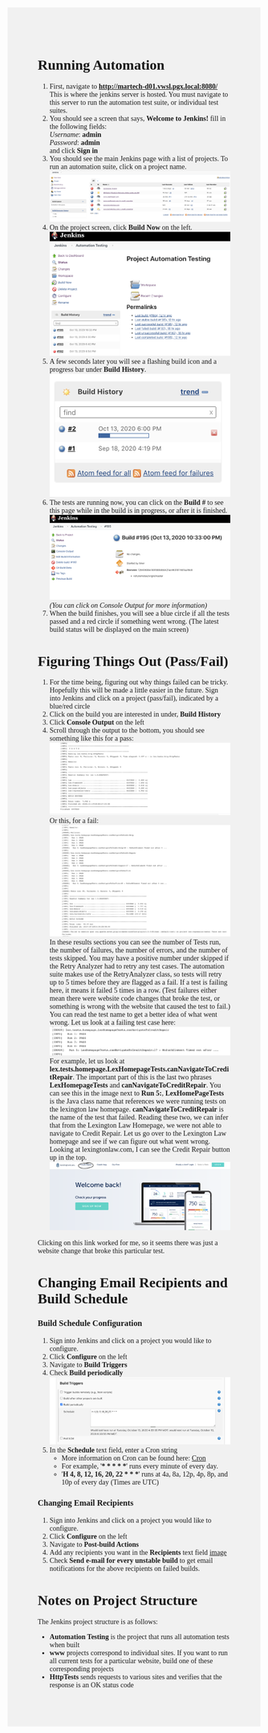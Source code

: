 <div style="background-color:rgba(0, 0, 0, 0.0470588); vertical-align: middle; padding:60px; font-family: univers">

# Running Automation

1. First, navigate to **http://martech-d01.vwsl.pgx.local:8080/** This is where the jenkins server is hosted. You must navigate to this server to run the automation test suite, or individual test suites.
2. You should see a screen that says, **Welcome to Jenkins!** fill in the following fields:\
   *Username*: **admin**\
   *Password*: **admin**\
   and click **Sign in**
3. You should see the main Jenkins page with a list of projects. To run an automation suite, click on a project name. ![image](images/jenkins-dashboard.png)
4. On the project screen, click **Build Now** on the left. ![image](images/jenkins-project-view.png)
5. A few seconds later you will see a flashing build icon and a progress bar under **Build History**. ![image](images/flashing-build.png)
6. The tests are running now, you can click on the **Build #** to see this page while in the build is in progress, or after it is finished. ![image](images/jenkins-build-view.png) *(You can click on Console Output for more information)*
7. When the build finishes, you will see a blue circle if all the tests passed and a red circle if something went wrong. (The latest build status will be displayed on the main screen)

# Figuring Things Out (Pass/Fail)

1. For the time being, figuring out why things failed can be tricky. Hopefully this will be made a little easier in the future. Sign into Jenkins and click on a project (pass/fail), indicated by a blue/red circle
2. Click on the build you are interested in under, **Build History**
3. Click **Console Output** on the left
4. Scroll through the output to the bottom, you should see something like this for a pass: ![image](images/test-pass.png)
Or this, for a fail: ![image](images/test-fail.png)
In these results sections you can see the number of Tests run, the number of failures, the number of errors, and the number of tests skipped. You may have a positive number under skipped if the Retry Analyzer had to retry any test cases.
The automation suite makes use of the RetryAnalyzer class, so tests will retry up to 5 times before they are flagged as a fail. If a test is failing here, it means it failed 5 times in a row. (Test failures either mean there were website code changes that broke the test, or something is wrong with the website that caused the test to fail.) You can read the test name to get a better idea of what went wrong. Let us look at a failing test case here:![image](images/credit-repair-fail.png)
For example, let us look at **lex.tests.homepage.LexHomepageTests.canNavigateToCreditRepair**. The important part of this is the last two phrases **LexHomepageTests** and **canNavigateToCreditRepair**. You can see this in the image next to **Run 5:**, **LexHomePageTests** is the Java class name that references we were running tests on the lexington law homepage. **canNavigateToCreditRepair** is the name of the test that failed. Reading these two, we can infer that from the Lexington Law Homepage, we were not able to navigate to Credit Repair. Let us go over to the Lexington Law homepage and see if we can figure out what went wrong.
Looking at lexingtonlaw.com, I can see the Credit Repair button up in the top. ![image](images/lex-credit-repair.png)

Clicking on this link worked for me, so it seems there was just a website change that broke this particular test. 

# Changing Email Recipients and Build Schedule

### Build Schedule Configuration

1. Sign into Jenkins and click on a project you would like to configure.
2. Click **Configure** on the left
3. Navigate to **Build Triggers**
4. Check **Build periodically** ![image](images/build-triggers.png)
5. In the **Schedule** text field, enter a Cron string 
   - More information on Cron can be found here: [Cron](https://en.wikipedia.org/wiki/Cron)
   - For example, '**\* \* \* \* \***' runs every minute of every day.
   - '**H 4, 8, 12, 16, 20, 22 \* \* \***' runs at 4a, 8a, 12p, 4p, 8p, and 10p of every day (Times are UTC)

### Changing Email Recipients

1. Sign into Jenkins and click on a project you would like to configure.
2. Click **Configure** on the left
3. Navigate to **Post-build Actions**
4. Add any recipients you want in the **Recipients** text field [image](images/post-build.png)
5. Check **Send e-mail for every unstable build** to get email notifications for the above recipients on failed builds.

# Notes on Project Structure
The Jenkins project structure is as follows: 
- **Automation Testing** is the project that runs all automation tests when built
- **www** projects correspond to individual sites. If you want to run all current tests for a particular website, build one of these corresponding projects
- **HttpTests** sends requests to various sites and verifies that the response is an OK status code
</div>